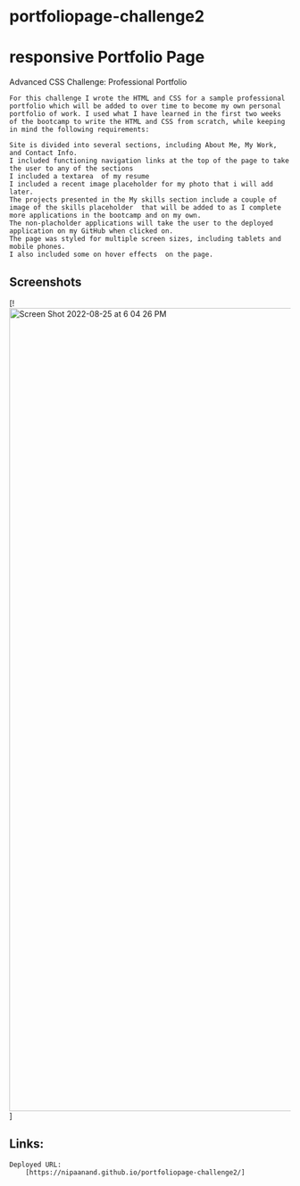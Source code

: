 # portfoliopage-challenge2
# responsive Portfolio Page
Advanced CSS Challenge: Professional Portfolio

    For this challenge I wrote the HTML and CSS for a sample professional portfolio which will be added to over time to become my own personal portfolio of work. I used what I have learned in the first two weeks of the bootcamp to write the HTML and CSS from scratch, while keeping in mind the following requirements:

    Site is divided into several sections, including About Me, My Work, and Contact Info.
    I included functioning navigation links at the top of the page to take the user to any of the sections
    I included a textarea  of my resume
    I included a recent image placeholder for my photo that i will add later.
    The projects presented in the My skills section include a couple of image of the skills placeholder  that will be added to as I complete more applications in the bootcamp and on my own.
    The non-placholder applications will take the user to the deployed application on my GitHub when clicked on.
    The page was styled for multiple screen sizes, including tablets and mobile phones.
    I also included some on hover effects  on the page.

## Screenshots
[!<img width="1440" alt="Screen Shot 2022-08-25 at 6 04 26 PM" src="https://user-images.githubusercontent.com/105323937/186778105-cb4c4d34-9337-4cf7-acb3-0f604aebdc9b.png">]


## Links:
    Deployed URL:
        [https://nipaanand.github.io/portfoliopage-challenge2/]
    